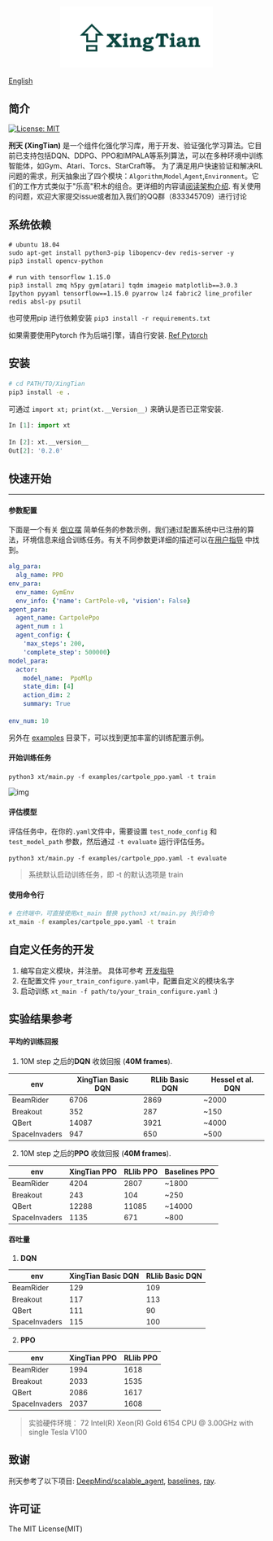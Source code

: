 
<div align="center">
<img width="300px" height="auto" src="./docs/.images/xingtian-logo.png">
</div>

[English](./README.md)

## 简介

[![License: MIT](https://img.shields.io/badge/License-MIT-yellow.svg)](https://opensource.org/licenses/MIT)

**刑天 (XingTian)** 是一个组件化强化学习库，用于开发、验证强化学习算法。它目前已支持包括DQN、DDPG、PPO和IMPALA等系列算法，可以在多种环境中训练智能体，如Gym、Atari、Torcs、StarCraft等。 为了满足用户快速验证和解决RL问题的需求，刑天抽象出了四个模块：`Algorithm`,`Model`,`Agent`,`Environment`。它们的工作方式类似于"乐高"积木的组合。更详细的内容请[阅读架构介绍](./docs/basic_arch.cn.md). 有关使用的问题，欢迎大家提交issue或者加入我们的QQ群（833345709）进行讨论

## 系统依赖

```shell
# ubuntu 18.04
sudo apt-get install python3-pip libopencv-dev redis-server -y
pip3 install opencv-python

# run with tensorflow 1.15.0
pip3 install zmq h5py gym[atari] tqdm imageio matplotlib==3.0.3 Ipython pyyaml tensorflow==1.15.0 pyarrow lz4 fabric2 line_profiler redis absl-py psutil
```

也可使用pip 进行依赖安装 `pip3 install -r requirements.txt`

如果需要使用Pytorch 作为后端引擎，请自行安装.  [Ref Pytorch](https://pytorch.org/get-started/locally/)




## 安装
```zsh
# cd PATH/TO/XingTian
pip3 install -e .
```

可通过 `import xt; print(xt.__Version__)`  来确认是否已正常安装.

```python
In [1]: import xt

In [2]: xt.__version__
Out[2]: '0.2.0'
```



## 快速开始

---------
#### 参数配置
下面是一个有关 [倒立摆](https://gym.openai.com/envs/CartPole-v0/) 简单任务的参数示例，我们通过配置系统中已注册的算法，环境信息来组合训练任务。有关不同参数更详细的描述可以在[用户指导](./docs/user.cn.md) 中找到。


```yaml
alg_para:
  alg_name: PPO
env_para:
  env_name: GymEnv
  env_info: {'name': CartPole-v0, 'vision': False}
agent_para:
  agent_name: CartpolePpo
  agent_num : 1
  agent_config: {
    'max_steps': 200,
    'complete_step': 500000}
model_para:
  actor:
    model_name:  PpoMlp
    state_dim: [4]
    action_dim: 2
    summary: True

env_num: 10
```

另外在 [examples](./examples) 目录下，可以找到更加丰富的训练配置示例。

#### 开始训练任务

```python3 xt/main.py -f examples/cartpole_ppo.yaml -t train```

![img](./docs/.images/cartpole.gif)  



#### 评估模型

评估任务中，在你的`.yaml`文件中，需要设置 `test_node_config` 和 `test_model_path` 参数，然后通过 `-t evaluate` 运行评估任务。

```python3 xt/main.py -f examples/cartpole_ppo.yaml -t evaluate```

> 系统默认启动训练任务，即 -t 的默认选项是 train

#### 使用命令行

```zsh
# 在终端中，可直接使用xt_main 替换 python3 xt/main.py 执行命令
xt_main -f examples/cartpole_ppo.yaml -t train
```

## 自定义任务的开发

1. 编写自定义模块，并注册。 具体可参考 [开发指导](./docs/developer.cn.md)
2. 在配置文件 `your_train_configure.yaml`中，配置自定义的模块名字
3.  启动训练  `xt_main -f path/to/your_train_configure.yaml` :)

## 实验结果参考

#### 平均的训练回报

1. 10M step 之后的**DQN** 收敛回报 (**40M frames**).

| env           | XingTian Basic DQN | RLlib Basic DQN | Hessel et al. DQN |
| ------------- | ------------------ | --------------- | ----------------- |
| BeamRider     | 6706               | 2869            | ~2000             |
| Breakout      | 352                | 287             | ~150              |
| QBert         | 14087              | 3921            | ~4000             |
| SpaceInvaders | 947                | 650             | ~500              |

2. 10M step 之后的**PPO** 收敛回报 (**40M frames**).

| env           | XingTian PPO | RLlib PPO | Baselines PPO |
| ------------- | ------------ | --------- | ------------- |
| BeamRider     | 4204         | 2807      | ~1800         |
| Breakout      | 243          | 104       | ~250          |
| QBert         | 12288        | 11085     | ~14000        |
| SpaceInvaders | 1135         | 671       | ~800          |

#### 吞吐量

1. **DQN**

| env           | XingTian Basic DQN | RLlib Basic DQN |
| ------------- | ------------------ | --------------- |
| BeamRider     | 129                | 109             |
| Breakout      | 117                | 113             |
| QBert         | 111                | 90              |
| SpaceInvaders | 115                | 100             |

2. **PPO**

| env           | XingTian PPO | RLlib PPO |
| ------------- | ------------ | --------- |
| BeamRider     | 1994         | 1618      |
| Breakout      | 2033         | 1535      |
| QBert         | 2086         | 1617      |
| SpaceInvaders | 2037         | 1608      |

> 实验硬件环境： 72  Intel(R) Xeon(R) Gold 6154 CPU @ 3.00GHz with single Tesla V100

## 致谢

刑天参考了以下项目: [DeepMind/scalable_agent](https://github.com/deepmind/scalable_agent), [baselines](https://github.com/openai/baselines), [ray](https://github.com/ray-project/ray).

## 许可证

The MIT License(MIT)
